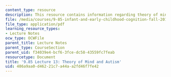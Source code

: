 ```yaml
---
content_type: resource
description: This resource contains information regarding theory of mind and autism.
file: /media/courses/9-85-infant-and-early-childhood-cognition-fall-2012/486a9aa0d46221c7a44aa2fd46f7fe42_MIT9_85F12_lec13.pdf
file_type: application/pdf
learning_resource_types:
- Lecture Notes
ocw_type: OCWFile
parent_title: Lecture Notes
parent_type: CourseSection
parent_uid: f34039e4-bcf6-3fce-dc58-43559fc7feab
resourcetype: Document
title: '9.85 Lecture 13: Theory of Mind and Autism'
uid: 486a9aa0-d462-21c7-a44a-a2fd46f7fe42
---
```

